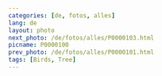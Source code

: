 ```yaml
---
categories: [de, fotos, alles]
lang: de
layout: photo
next_photo: /de/fotos/alles/P0000103.html
picname: P0000100
prev_photo: /de/fotos/alles/P0000101.html
tags: [Birds, Tree]
---
```

